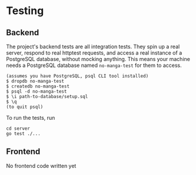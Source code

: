 # Testing

## Backend

The project's backend tests are all integration tests. They spin up a real server, respond to real httptest requests, and access a real instance of a PostgreSQL database, without mocking anything. This means your machine needs a PostgreSQL database named `no-manga-test` for them to access.

```(commandLine)
(assumes you have PostgreSQL, psql CLI tool installed)
$ dropdb no-manga-test
$ createdb no-manga-test
$ psql -d no-manga-test
$ \i path-to-database/setup.sql
$ \q
(to quit psql)
```

To run the tests, run

```(commandLine)
cd server
go test ./...
````

## Frontend

No frontend code written yet
